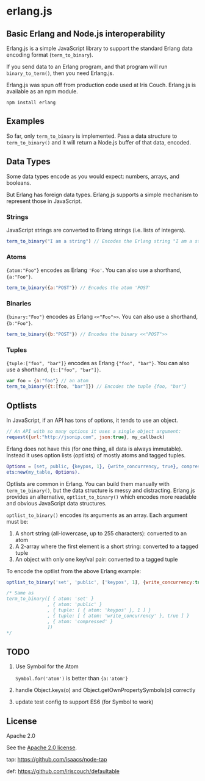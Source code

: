 # erlang.js

## Basic Erlang and Node.js interoperability

Erlang.js is a simple JavaScript library to support the standard Erlang data encoding format (`term_to_binary`).

If you send data to an Erlang program, and that program will run `binary_to_term()`, then you need Erlang.js.

Erlang.js was spun off from production code used at Iris Couch. Erlang.js is available as an npm module.

    npm install erlang

## Examples

So far, only `term_to_binary` is implemented. Pass a data structure to `term_to_binary()` and it will return a Node.js buffer of that data, encoded.

## Data Types

Some data types encode as you would expect: numbers, arrays, and booleans.

But Erlang has foreign data types. Erlang.js supports a simple mechanism to represent those in JavaScript.

### Strings

JavaScript strings are converted to Erlang strings (i.e. lists of integers).

```javascript
term_to_binary("I am a string") // Encodes the Erlang string "I am a string"
```

### Atoms

`{atom:"Foo"}` encodes as Erlang `'Foo'`. You can also use a shorthand, `{a:"Foo"}`.

```javascript
term_to_binary({a:"POST"}) // Encodes the atom 'POST'
```

### Binaries

`{binary:"Foo"}` encodes as Erlang `<<"Foo">>`. You can also use a shorthand, `{b:"Foo"}`.

```javascript
term_to_binary({b:"POST"}) // Encodes the binary <<"POST">>
```

### Tuples

`{tuple:["foo", "bar"]}` encodes as Erlang `{"foo", "bar"}`. You can also use a shorthand, `{t:["foo", "bar"]}`.

```javascript
var foo = {a:"foo"} // an atom
term_to_binary({t:[foo, "bar"]}) // Encodes the tuple {foo, "bar"}
```

## Optlists

In JavaScript, if an API has tons of options, it tends to use an object.

```javascript
// An API with so many options it uses a single object argument:
request({url:"http://jsonip.com", json:true}, my_callback)
```

Erlang does not have this (for one thing, all data is always immutable). Instead it uses option lists (optlists) of mostly atoms and tagged tuples.

```erlang
Options = [set, public, {keypos, 1}, {write_concurrency, true}, compressed],
ets:new(my_table, Options).
```

Optlists are common in Erlang. You can build them manually with `term_to_binary()`, but the data structure is messy and distracting. Erlang.js provides an alternative, `optlist_to_binary()` which encodes more readable and obvious JavaScript data structures.

`optlist_to_binary()` encodes its arguments as an array. Each argument must be:

1. A short string (all-lowercase, up to 255 characters): converted to an atom
2. A 2-array where the first element is a short string: converted to a tagged tuple
3. An object with only one key/val pair: converted to a tagged tuple

To encode the optlist from the above Erlang example:

```javascript
optlist_to_binary('set', 'public', ['keypos', 1], {write_concurrency:true}, 'compressed')

/* Same as
term_to_binary([ { atom: 'set' }
               , { atom: 'public' }
               , { tuple: [ { atom: 'keypos' }, 1 ] }
               , { tuple: [ { atom: 'write_concurrency' }, true ] }
               , { atom: 'compressed' }
               ])
*/
```

## TODO
1. Use Symbol for the Atom

    `Symbol.for('atom')` is better than `{a:'atom'}`

2. handle Object.keys(o) and  Object.getOwnPropertySymbols(o) correctly

3. update test config to support ES6 (for Symbol to work)

## License

Apache 2.0

See the [Apache 2.0 license](named/blob/master/LICENSE).

tap: https://github.com/isaacs/node-tap

def: https://github.com/iriscouch/defaultable

